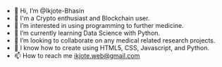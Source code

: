 - 👋 Hi, I’m @Ikjote-Bhasin
- 🚀 I'm a Crypto enthusiast and Blockchain user.
- 👀 I’m interested in using programming to further medicine.
- 🌱 I’m currently learning Data Science with Python.
- 💞️ I’m looking to collaborate on any medical related research projects.
- 🧬 I know how to create using HTML5, CSS, Javascript, and Python.
- 📫 How to reach me ikjote.web@gmail.com

<!---
Ikjote-Bhasin/Ikjote-Bhasin is a ✨ special ✨ repository because its `README.md` (this file) appears on your GitHub profile.
You can click the Preview link to take a look at your changes.
--->
